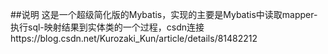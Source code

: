 ﻿##说明
这是一个超级简化版的Mybatis，实现的主要是Mybatis中读取mapper-执行sql-映射结果到实体类的一个过程，csdn连接https://blog.csdn.net/Kurozaki_Kun/article/details/81482212